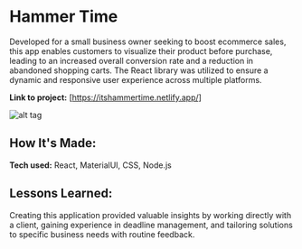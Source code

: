 # Hammer Time

Developed for a small business owner seeking to boost ecommerce sales, this app enables customers to visualize their product before purchase, leading to an increased overall conversion rate and a reduction in abandoned shopping carts. The React library was utilized to ensure a dynamic and responsive user experience across multiple platforms.

**Link to project:** [https://itshammertime.netlify.app/]

![alt tag](https://i.ibb.co/f1JkyTY/hammer-Time-Vid.gif)

## How It's Made:

**Tech used:** React, MaterialUI, CSS, Node.js

## Lessons Learned:

Creating this application provided valuable insights by working directly with a client, gaining experience in deadline management, and tailoring solutions to specific business needs with routine feedback.
